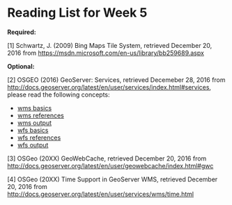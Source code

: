 # Reading List for Week 5

**Required:**

[1] Schwartz, J. (2009) Bing Maps Tile System, retrieved December 20, 2016 from https://msdn.microsoft.com/en-us/library/bb259689.aspx


**Optional:**

[2] OSGEO (2016) GeoServer: Services, retrieved Decemeber 28, 2016 from http://docs.geoserver.org/latest/en/user/services/index.html#services, please read the following concepts:

- [wms basics](http://docs.geoserver.org/latest/en/user/services/wms/basics.html)
- [wms references](http://docs.geoserver.org/latest/en/user/services/wms/reference.html)
- [wms output](http://docs.geoserver.org/latest/en/user/services/wms/outputformats.html)
- [wfs basics](http://docs.geoserver.org/latest/en/user/services/wfs/basics.html)
- [wfs references](http://docs.geoserver.org/latest/en/user/services/wfs/reference.html)
- [wfs output](http://docs.geoserver.org/latest/en/user/services/wfs/outputformats.html)


[3] OSGeo (20XX) GeoWebCache, retrieved December 20, 2016 from http://docs.geoserver.org/latest/en/user/geowebcache/index.html#gwc

[4] OSGeo (20XX) Time Support in GeoServer WMS, retrieved December 20, 2016 from http://docs.geoserver.org/latest/en/user/services/wms/time.html
